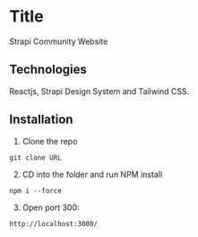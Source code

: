 # Title
Strapi Community Website

## Technologies
Reactjs, Strapi Design System and Tailwind CSS.

## Installation
1. Clone the repo
```
git clone URL
```

2. CD into the folder and run NPM install

```
npm i --force
```
3. Open port 300:
```
http://localhost:3000/
```